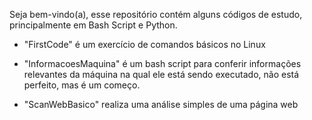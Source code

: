 Seja bem-vindo(a), esse repositório contém alguns códigos de estudo, principalmente em Bash Script e Python.

* "FirstCode" é um exercício de comandos básicos no Linux

* "InformacoesMaquina" é um bash script para conferir informações relevantes da máquina na qual ele está sendo executado, não está perfeito, mas é um começo.

* "ScanWebBasico" realiza uma análise simples de uma página web
